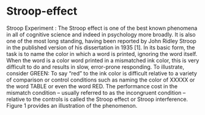 # Stroop-effect
Stroop Experiment : The Stroop effect is one of the best known phenomena in all of cognitive science and indeed in psychology more broadly. It is also one of the most long standing, having been reported by John Ridley Stroop in the published version of his dissertation in 1935 [1]. In its basic form, the task is to name the color in which a word is printed, ignoring the word itself. When the word is a color word printed in a mismatched ink color, this is very difficult to do and results in slow, error-prone responding. To illustrate, consider GREEN: To say “red” to the ink color is difficult relative to a variety of comparison or control conditions such as naming the color of XXXXX or the word TABLE or even the word RED. The performance cost in the mismatch condition – usually referred to as the incongruent condition – relative to the controls is called the Stroop effect or Stroop interference. Figure 1 provides an illustration of the phenomenon.
